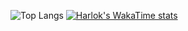 <!--## Hi there 👋-->

<!--
**andreeeeeeeee/andreeeeeeeee** is a ✨ _special_ ✨ repository because its `README.md` (this file) appears on your GitHub profile.

Here are some ideas to get you started:

- 🔭 I’m currently working on ...
- 🌱 I’m currently learning ...
- 👯 I’m looking to collaborate on ...
- 🤔 I’m looking for help with ...
- 💬 Ask me about ...
- 📫 How to reach me: ...
- 😄 Pronouns: ...
- ⚡ Fun fact: ...
-->

![Top Langs](https://github-readme-stats.vercel.app/api/top-langs/?username=andreeeeeeeee&layout=donut&locale=pt-br&theme=github_dark)
[![Harlok's WakaTime stats](https://github-readme-stats.vercel.app/api/wakatime?username=andrebs&theme=github_dark)](https://github.com/anuraghazra/github-readme-stats)

